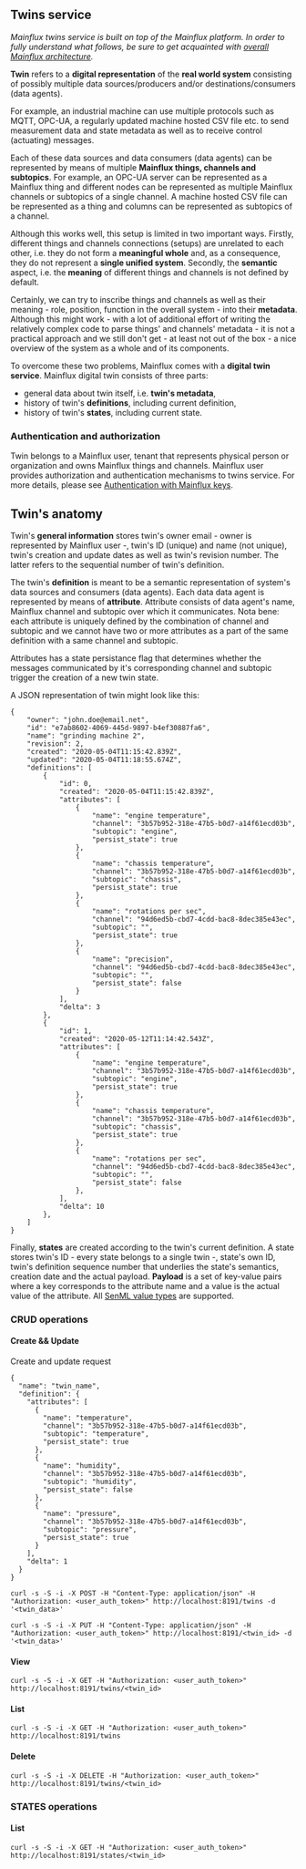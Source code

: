## Twins service

*Mainflux twins service is built on top of the Mainflux platform. In order to
fully understand what follows, be sure to get acquainted with [overall Mainflux
architecture](architecture.md).*

**Twin** refers to a **digital representation** of the **real world system**
consisting of possibly multiple data sources/producers and/or
destinations/consumers (data agents).

For example, an industrial machine can use multiple protocols such as MQTT,
OPC-UA, a regularly updated machine hosted CSV file etc. to send measurement
data and state metadata as well as to receive control (actuating) messages. 

Each of these data sources and data consumers (data agents) can be represented
by means of multiple **Mainflux things, channels and subtopics**. For example,
an OPC-UA server can be represented as a Mainflux thing and different nodes can
be represented as multiple Mainflux channels or subtopics of a single channel. A
machine hosted CSV file can be represented as a thing and columns can be
represented as subtopics of a channel.

Although this works well, this setup is limited in two important ways. Firstly,
different things and channels connections (setups) are unrelated to each other,
i.e. they do not form a **meaningful whole** and, as a consequence, they do not
represent a **single unified system**. Secondly, the **semantic** aspect, i.e.
the **meaning** of different things and channels is not defined by default.

Certainly, we can try to inscribe things and channels as well as their meaning -
role, position, function in the overall system - into their **metadata**.
Although this might work - with a lot of additional effort of writing the
relatively complex code to parse things' and channels' metadata - it is not a
practical approach and we still don't get - at least not out of the box - a nice
overview of the system as a whole and of its components.

To overcome these two problems, Mainflux comes with a **digital twin service**.
Mainflux digital twin consists of three parts:

- general data about twin itself, i.e. **twin's metadata**,
- history of twin's **definitions**, including current definition,
- history of twin's **states**, including current state.

### Authentication and authorization

Twin belongs to a Mainflux user, tenant that represents physical person or
organization and owns Mainflux things and channels. Mainflux user provides
authorization and authentication mechanisms to twins service. For more details,
please see [Authentication with Mainflux keys](authentication.md).

## Twin's anatomy

Twin's **general information** stores twin's owner email - owner is represented
by Mainflux user -, twin's ID (unique) and name (not unique), twin's creation
and update dates as well as twin's revision number. The latter refers to the
sequential number of twin's definition.

The twin's **definition** is meant to be a semantic representation of system's
data sources and consumers (data agents). Each data data agent is represented by
means of **attribute**. Attribute consists of data agent's name, Mainflux
channel and subtopic over which it communicates. Nota bene: each attribute is
uniquely defined by the combination of channel and subtopic and we cannot have
two or more attributes as a part of the same definition with a same channel and
subtopic.

Attributes has a state persistance flag that determines whether the messages
communicated by it's corresponding channel and subtopic trigger the creation of
a new twin state.

A JSON representation of twin might look like this:

```
{
    "owner": "john.doe@email.net",
    "id": "e7ab8602-4069-445d-9897-b4ef30887fa6",
    "name": "grinding machine 2",
    "revision": 2,
    "created": "2020-05-04T11:15:42.839Z",
    "updated": "2020-05-04T11:18:55.674Z",
    "definitions": [
        {
            "id": 0,
            "created": "2020-05-04T11:15:42.839Z",
            "attributes": [
                {
                    "name": "engine temperature",
                    "channel": "3b57b952-318e-47b5-b0d7-a14f61ecd03b",
                    "subtopic": "engine",
                    "persist_state": true
                },
                {
                    "name": "chassis temperature",
                    "channel": "3b57b952-318e-47b5-b0d7-a14f61ecd03b",
                    "subtopic": "chassis",
                    "persist_state": true
                },
                {
                    "name": "rotations per sec",
                    "channel": "94d6ed5b-cbd7-4cdd-bac8-8dec385e43ec",
                    "subtopic": "",
                    "persist_state": true
                },
                {
                    "name": "precision",
                    "channel": "94d6ed5b-cbd7-4cdd-bac8-8dec385e43ec",
                    "subtopic": "",
                    "persist_state": false
                }
            ],
            "delta": 3
        },
        {
            "id": 1,
            "created": "2020-05-12T11:14:42.543Z",
            "attributes": [
                {
                    "name": "engine temperature",
                    "channel": "3b57b952-318e-47b5-b0d7-a14f61ecd03b",
                    "subtopic": "engine",
                    "persist_state": true
                },
                {
                    "name": "chassis temperature",
                    "channel": "3b57b952-318e-47b5-b0d7-a14f61ecd03b",
                    "subtopic": "chassis",
                    "persist_state": true
                },
                {
                    "name": "rotations per sec",
                    "channel": "94d6ed5b-cbd7-4cdd-bac8-8dec385e43ec",
                    "subtopic": "",
                    "persist_state": false
                },
            ],
            "delta": 10
        },
    ]
}
```

Finally, **states** are created according to the twin's current definition. A
state stores twin's ID - every state belongs to a single twin -, state's own ID,
twin's definition sequence number that underlies the state's semantics, creation
date and the actual payload. **Payload** is a set of key-value pairs where a key
corresponds to the attribute name and a value is the actual value of the
attribute. All [SenML value
types](https://tools.ietf.org/html/rfc8428#section-4.3) are supported.


### CRUD operations



#### Create && Update

Create and update request

```
{
  "name": "twin_name",
  "definition": {
    "attributes": [
      {
        "name": "temperature",
        "channel": "3b57b952-318e-47b5-b0d7-a14f61ecd03b",
        "subtopic": "temperature",
        "persist_state": true
      },
      {
        "name": "humidity",
        "channel": "3b57b952-318e-47b5-b0d7-a14f61ecd03b",
        "subtopic": "humidity",
        "persist_state": false
      },
      {
        "name": "pressure",
        "channel": "3b57b952-318e-47b5-b0d7-a14f61ecd03b",
        "subtopic": "pressure",
        "persist_state": true
      }
    ],
    "delta": 1
  }
}
```


```
curl -s -S -i -X POST -H "Content-Type: application/json" -H "Authorization: <user_auth_token>" http://localhost:8191/twins -d '<twin_data>'
```


```
curl -s -S -i -X PUT -H "Content-Type: application/json" -H "Authorization: <user_auth_token>" http://localhost:8191/<twin_id> -d '<twin_data>'
```

#### View

```
curl -s -S -i -X GET -H "Authorization: <user_auth_token>" http://localhost:8191/twins/<twin_id>
```

#### List

```
curl -s -S -i -X GET -H "Authorization: <user_auth_token>" http://localhost:8191/twins
```


#### Delete

```
curl -s -S -i -X DELETE -H "Authorization: <user_auth_token>" http://localhost:8191/twins/<twin_id>
```

### STATES operations

#### List

```
curl -s -S -i -X GET -H "Authorization: <user_auth_token>" http://localhost:8191/states/<twin_id>
```
